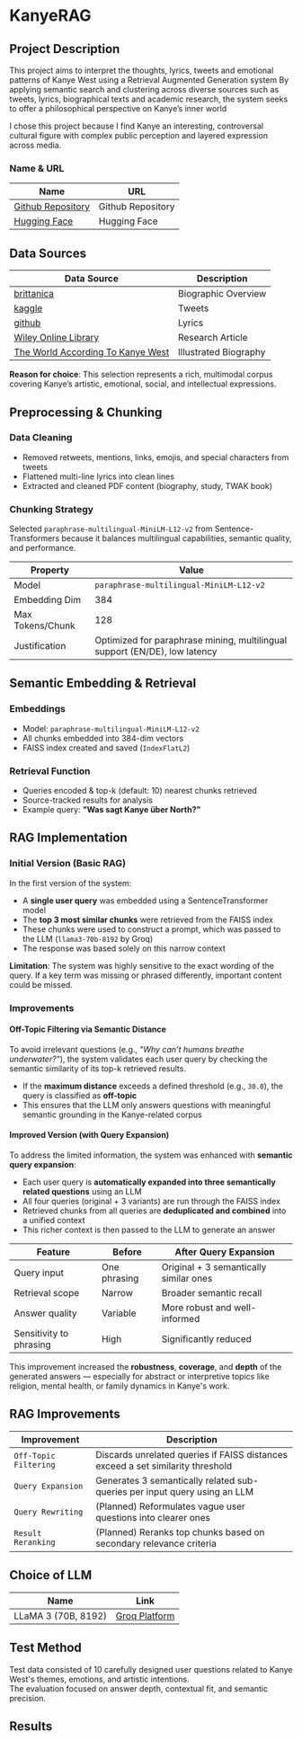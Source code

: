 # KanyeRAG

## Project Description

This project aims to interpret the thoughts, lyrics, tweets and emotional patterns of Kanye West using a Retrieval Augmented Generation system
By applying semantic search and clustering across diverse sources such as tweets, lyrics, biographical texts and academic research, the system seeks to offer a philosophical perspective on Kanye’s inner world

I chose this project because I find Kanye an interesting, controversal cultural figure with complex public perception and layered expression across media.

### Name & URL

| Name          | URL |
|---------------|-----|
|[Github Repository]()| Github Repository|
|[Hugging Face]()| Hugging Face |

## Data Sources
| Data Source   | Description |
|---------------|-----|
|[brittanica](https://www.britannica.com/biography/Kanye-West)|Biographic Overview|
|[kaggle](https://www.kaggle.com/datasets/parthjuneja/kanye-west-tweets)| Tweets|
|[github](https://github.com/babyakja/GA_capstone_project)|Lyrics|
|[Wiley Online Library](https://onlinelibrary.wiley.com/doi/epdf/10.1002/aps.1768)| Research Article|
|[The World According To Kanye West](https://theworldaccordingtokanye.com)|Illustrated Biography|

**Reason for choice**: This selection represents a rich, multimodal corpus covering Kanye’s artistic, emotional, social, and intellectual expressions.

## Preprocessing & Chunking

### Data Cleaning
- Removed retweets, mentions, links, emojis, and special characters from tweets
- Flattened multi-line lyrics into clean lines
- Extracted and cleaned PDF content (biography, study, TWAK book)

### Chunking Strategy
Selected `paraphrase-multilingual-MiniLM-L12-v2` from Sentence-Transformers
because it balances multilingual capabilities, semantic quality, and performance.

| Property           | Value |
|--------------------|-------|
| Model              | `paraphrase-multilingual-MiniLM-L12-v2` |
| Embedding Dim      | 384   |
| Max Tokens/Chunk   | 128   |
| Justification      | Optimized for paraphrase mining, multilingual support (EN/DE), low latency |


## Semantic Embedding & Retrieval

### Embeddings
- Model: `paraphrase-multilingual-MiniLM-L12-v2`
- All chunks embedded into 384-dim vectors
- FAISS index created and saved (`IndexFlatL2`)

### Retrieval Function
- Queries encoded & top-k (default: 10) nearest chunks retrieved
- Source-tracked results for analysis
- Example query: **"Was sagt Kanye über North?"**


## RAG Implementation

### Initial Version (Basic RAG)

In the first version of the system:

- A **single user query** was embedded using a SentenceTransformer model  
- The **top 3 most similar chunks** were retrieved from the FAISS index  
- These chunks were used to construct a prompt, which was passed to the LLM (`llama3-70b-8192` by Groq)  
- The response was based solely on this narrow context  

**Limitation**: The system was highly sensitive to the exact wording of the query. If a key term was missing or phrased differently, important content could be missed.

### Improvements

#### Off-Topic Filtering via Semantic Distance

To avoid irrelevant questions (e.g., *"Why can’t humans breathe underwater?"*), the system validates each user query by checking the semantic similarity of its top-k retrieved results.

- If the **maximum distance** exceeds a defined threshold (e.g., `30.0`), the query is classified as **off-topic**
- This ensures that the LLM only answers questions with meaningful semantic grounding in the Kanye-related corpus

#### Improved Version (with Query Expansion)

To address the limited information, the system was enhanced with **semantic query expansion**:

- Each user query is **automatically expanded into three semantically related questions** using an LLM  
- All four queries (original + 3 variants) are run through the FAISS index  
- Retrieved chunks from all queries are **deduplicated and combined** into a unified context  
- This richer context is then passed to the LLM to generate an answer

| Feature                 | Before                         | After Query Expansion                 |
|------------------------|----------------------------------|----------------------------------------|
| Query input            | One phrasing                    | Original + 3 semantically similar ones |
| Retrieval scope        | Narrow                          | Broader semantic recall                |
| Answer quality         | Variable                        | More robust and well-informed          |
| Sensitivity to phrasing| High                            | Significantly reduced                  |

This improvement increased the **robustness**, **coverage**, and **depth** of the generated answers — especially for abstract or interpretive topics like religion, mental health, or family dynamics in Kanye's work.


## RAG Improvements

| Improvement           | Description                                                                 |
|-----------------------|-----------------------------------------------------------------------------|
| `Off-Topic Filtering` | Discards unrelated queries if FAISS distances exceed a set similarity threshold |
| `Query Expansion`     | Generates 3 semantically related sub-queries per input query using an LLM   |
| `Query Rewriting`     | (Planned) Reformulates vague user questions into clearer ones               |
| `Result Reranking`    | (Planned) Reranks top chunks based on secondary relevance criteria          |





## Choice of LLM

| Name                | Link |
|---------------------|------|
| LLaMA 3 (70B, 8192) | [Groq Platform](https://groq.com) |

## Test Method

Test data consisted of 10 carefully designed user questions related to Kanye West's themes, emotions, and artistic intentions.  
The evaluation focused on answer depth, contextual fit, and semantic precision.

## Results

